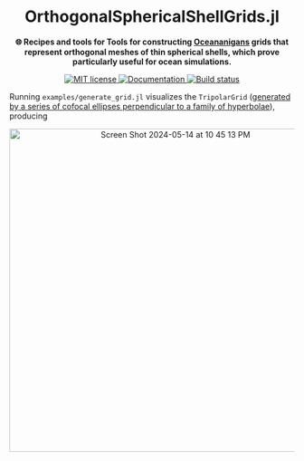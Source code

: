 <!-- Title -->
<h1 align="center">
  OrthogonalSphericalShellGrids.jl
</h1>

<!-- description -->
<p align="center">
  <strong>🌐 Recipes and tools for Tools for constructing  <a href="https://github.com/CliMA/Oceananigans.jl">Oceananigans</a> grids that represent orthogonal meshes of thin spherical shells, which prove particularly useful for ocean simulations.</strong>
</p>

<!-- Information badges -->
<p align="center">
    <a href="https://mit-license.org">
        <img alt="MIT license" src="https://img.shields.io/badge/License-MIT-blue.svg?style=flat-square">
    </a>
    <a href="https://clima.github.io/OrthogonalSphericalShellGrids.jl/dev">
        <img alt="Documentation" src="https://img.shields.io/badge/documentation-stable%20release-red?style=flat-square">
    </a>
    <a href="https://github.com/CliMA/OrthogonalSphericalShellGrids.jl/actions/workflows/CI.yml?query=branch%3Amain">
        <img alt="Build status" src="https://github.com/simone-silvestri/OrthogonalSphericalShellGrids.jl/actions/workflows/CI.yml/badge.svg?branch=main">
    </a>
</p>

Running `examples/generate_grid.jl` visualizes the `TripolarGrid` ([generated by a series of cofocal ellipses perpendicular to a family of hyperbolae]((https://www.sciencedirect.com/science/article/abs/pii/S0021999196901369))),
producing

<p align="center">
<img width="571" alt="Screen Shot 2024-05-14 at 10 45 13 PM" src="https://github.com/simone-silvestri/OrthogonalSphericalShellGrids.jl/assets/33547697/a22d3b87-1172-4309-a26f-e0824b5a2c1a">
</p>

